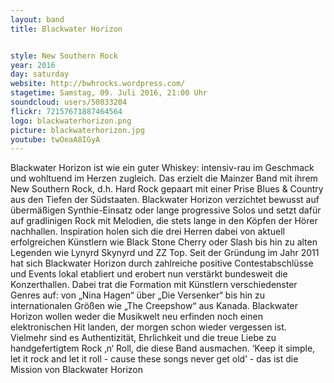 ```yaml
---
layout: band
title: Blackwater Horizon


style: New Southern Rock
year: 2016
day: saturday
website: http://bwhrocks.wordpress.com/
stagetime: Samstag, 09. Juli 2016, 21:00 Uhr
soundcloud: users/50833204
flickr: 72157671887464564
logo: blackwaterhorizon.png
picture: blackwaterhorizon.jpg
youtube: twOeaA8IGyA
---
```

Blackwater Horizon ist wie ein guter Whiskey: intensiv-rau im Geschmack und wohltuend im Herzen zugleich. Das erzielt die Mainzer Band mit ihrem New Southern Rock, d.h. Hard Rock gepaart mit einer Prise Blues & Country aus den Tiefen der Südstaaten.
Blackwater Horizon verzichtet bewusst auf übermäßigen Synthie-Einsatz oder lange progressive Solos und setzt dafür auf gradlinigen Rock mit Melodien, die stets lange in den Köpfen der Hörer nachhallen. Inspiration holen sich die drei Herren dabei von aktuell erfolgreichen Künstlern wie Black Stone Cherry oder Slash bis hin zu alten Legenden wie Lynyrd Skynyrd und ZZ Top.
Seit der Gründung im Jahr 2011 hat sich Blackwater Horizon durch zahlreiche positive Contestabschlüsse und Events lokal etabliert und erobert nun verstärkt bundesweit die Konzerthallen. Dabei trat die Formation mit Künstlern verschiedenster Genres auf: von „Nina Hagen“ über „Die Versenker“ bis hin zu internationalen Größen wie „The Creepshow“ aus Kanada.
Blackwater Horizon wollen weder die Musikwelt neu erfinden noch einen elektronischen Hit landen, der morgen schon wieder vergessen ist. Vielmehr sind es Authentizität, Ehrlichkeit und die treue Liebe zu handgefertigtem Rock ‚n‘ Roll, die diese Band ausmachen.
‘Keep it simple, let it rock and let it roll - cause these songs never get old’ - das ist die Mission von Blackwater Horizon
